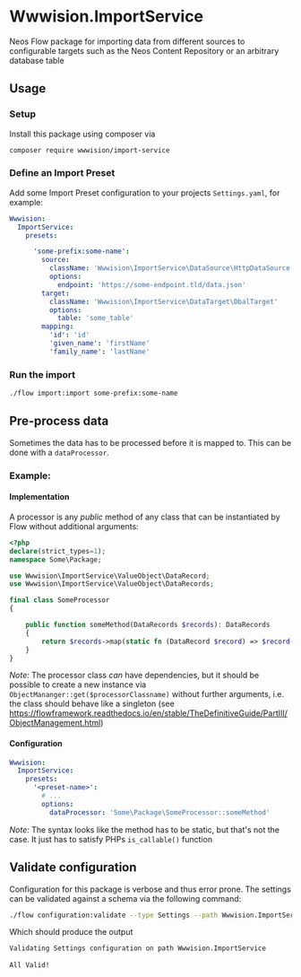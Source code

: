 # Wwwision.ImportService

Neos Flow package for importing data from different sources to configurable targets such as the Neos Content Repository or an arbitrary database table

## Usage

### Setup

Install this package using composer via

```bash
composer require wwwision/import-service
```

### Define an Import Preset

Add some Import Preset configuration to your projects `Settings.yaml`, for example:

```yaml
Wwwision:
  ImportService:
    presets:

      'some-prefix:some-name':
        source:
          className: 'Wwwision\ImportService\DataSource\HttpDataSource'
          options:
            endpoint: 'https://some-endpoint.tld/data.json'
        target:
          className: 'Wwwision\ImportService\DataTarget\DbalTarget'
          options:
            table: 'some_table'
        mapping:
          'id': 'id'
          'given_name': 'firstName'
          'family_name': 'lastName'
```

### Run the import

```bash
./flow import:import some-prefix:some-name
```

## Pre-process data

Sometimes the data has to be processed before it is mapped to. This can be done with a `dataProcessor`.

### Example:

#### Implementation

A processor is any *public* method of any class that can be instantiated by Flow without additional arguments:

```php
<?php
declare(strict_types=1);
namespace Some\Package;

use Wwwision\ImportService\ValueObject\DataRecord;
use Wwwision\ImportService\ValueObject\DataRecords;

final class SomeProcessor
{

    public function someMethod(DataRecords $records): DataRecords
    {
        return $records->map(static fn (DataRecord $record) => $record->withAttribute('title', 'overridden'));
    }
}
```

*Note:* The processor class _can_ have dependencies, but it should be possible to create a new instance via `ObjectMananger::get($processorClassname)` without further arguments, i.e. the class should behave like a singleton (see https://flowframework.readthedocs.io/en/stable/TheDefinitiveGuide/PartIII/ObjectManagement.html)

#### Configuration

```yaml
Wwwision:
  ImportService:
    presets:
      '<preset-name>':
        # ...
        options:
          dataProcessor: 'Some\Package\SomeProcessor::someMethod'
```

*Note:* The syntax looks like the method has to be static, but that's not the case. It just has to satisfy PHPs `is_callable()` function


## Validate configuration

Configuration for this package is verbose and thus error prone.
The settings can be validated against a schema via the following command:

```bash
./flow configuration:validate --type Settings --path Wwwision.ImportService
```

Which should produce the output

```bash
Validating Settings configuration on path Wwwision.ImportService
 
All Valid!
```
